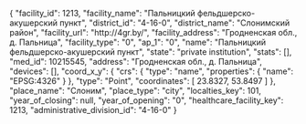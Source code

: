 {
    "facility_id": 1213,
    "facility_name": "Пальницкий фельдшерско-акушерский пункт",
    "district_id": "4-16-0",
    "district_name": "Слонимский район",
    "facility_url": "http:\/\/4gr.by\/",
    "facility_address": "Гродненская обл., д. Пальница",
    "facility_type": "0",
    "ap_1": "0",
    "name": "Пальницкий фельдшерско-акушерский пункт",
    "state": "private institution",
    "stats": [],
    "med_id": 10215545,
    "address": "Гродненская обл., д. Пальница",
    "devices": [],
    "coord_x_y": {
        "crs": {
            "type": "name",
            "properties": {
                "name": "EPSG:4326"
            }
        },
        "type": "Point",
        "coordinates": [
            23.8327,
            53.8497
        ]
    },
    "place_name": "Слоним",
    "place_type": "city",
    "localties_key": 101,
    "year_of_closing": null,
    "year_of_opening": "0",
    "healthcare_facility_key": 1213,
    "administrative_division_id": "4-16-0"
}